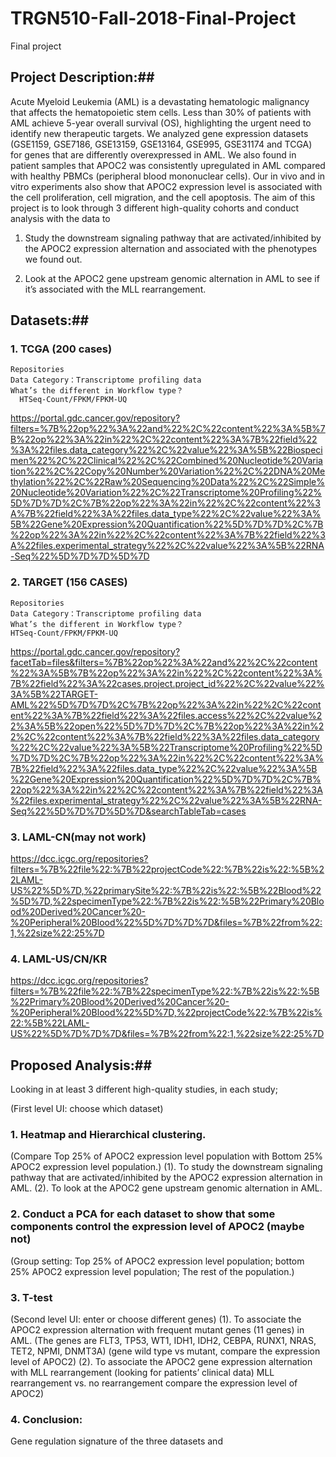 # TRGN510-Fall-2018-Final-Project
Final project
## Project Description:##
Acute Myeloid Leukemia (AML) is a devastating hematologic malignancy that affects the hematopoietic stem cells. Less than 30% of patients with AML achieve 5-year overall survival (OS), highlighting the urgent need to identify new therapeutic targets. We analyzed gene expression datasets (GSE1159, GSE7186, GSE13159, GSE13164, GSE995, GSE31174 and TCGA) for genes that are differently overexpressed in AML. We also found in patient samples that APOC2 was consistently upregulated in AML compared with healthy PBMCs (peripheral blood mononuclear cells). Our in vivo and in vitro experiments also show that APOC2 expression level is associated with the cell proliferation, cell migration, and the cell apoptosis. The aim of this project is to look through 3 different high-quality cohorts and conduct analysis with the data to 

  1.	Study the downstream signaling pathway that are activated/inhibited by the APOC2 expression alternation and associated with the phenotypes we found out.

  2.	Look at the APOC2 gene upstream genomic alternation in AML to see if it’s associated with the MLL rearrangement.
  
## Datasets:##
  ### 1.	TCGA (200 cases)
    Repositories
    Data Category：Transcriptome profiling data
    What’s the different in Workflow type？
      HTSeq-Count/FPKM/FPKM-UQ
https://portal.gdc.cancer.gov/repository?filters=%7B%22op%22%3A%22and%22%2C%22content%22%3A%5B%7B%22op%22%3A%22in%22%2C%22content%22%3A%7B%22field%22%3A%22files.data_category%22%2C%22value%22%3A%5B%22Biospecimen%22%2C%22Clinical%22%2C%22Combined%20Nucleotide%20Variation%22%2C%22Copy%20Number%20Variation%22%2C%22DNA%20Methylation%22%2C%22Raw%20Sequencing%20Data%22%2C%22Simple%20Nucleotide%20Variation%22%2C%22Transcriptome%20Profiling%22%5D%7D%7D%2C%7B%22op%22%3A%22in%22%2C%22content%22%3A%7B%22field%22%3A%22files.data_type%22%2C%22value%22%3A%5B%22Gene%20Expression%20Quantification%22%5D%7D%7D%2C%7B%22op%22%3A%22in%22%2C%22content%22%3A%7B%22field%22%3A%22files.experimental_strategy%22%2C%22value%22%3A%5B%22RNA-Seq%22%5D%7D%7D%5D%7D

   ### 2.	TARGET (156 CASES)
    Repositories
    Data Category：Transcriptome profiling data
    What’s the different in Workflow type？
    HTSeq-Count/FPKM/FPKM-UQ
https://portal.gdc.cancer.gov/repository?facetTab=files&filters=%7B%22op%22%3A%22and%22%2C%22content%22%3A%5B%7B%22op%22%3A%22in%22%2C%22content%22%3A%7B%22field%22%3A%22cases.project.project_id%22%2C%22value%22%3A%5B%22TARGET-AML%22%5D%7D%7D%2C%7B%22op%22%3A%22in%22%2C%22content%22%3A%7B%22field%22%3A%22files.access%22%2C%22value%22%3A%5B%22open%22%5D%7D%7D%2C%7B%22op%22%3A%22in%22%2C%22content%22%3A%7B%22field%22%3A%22files.data_category%22%2C%22value%22%3A%5B%22Transcriptome%20Profiling%22%5D%7D%7D%2C%7B%22op%22%3A%22in%22%2C%22content%22%3A%7B%22field%22%3A%22files.data_type%22%2C%22value%22%3A%5B%22Gene%20Expression%20Quantification%22%5D%7D%7D%2C%7B%22op%22%3A%22in%22%2C%22content%22%3A%7B%22field%22%3A%22files.experimental_strategy%22%2C%22value%22%3A%5B%22RNA-Seq%22%5D%7D%7D%5D%7D&searchTableTab=cases

   ### 3.	LAML-CN(may not work)
https://dcc.icgc.org/repositories?filters=%7B%22file%22:%7B%22projectCode%22:%7B%22is%22:%5B%22LAML-US%22%5D%7D,%22primarySite%22:%7B%22is%22:%5B%22Blood%22%5D%7D,%22specimenType%22:%7B%22is%22:%5B%22Primary%20Blood%20Derived%20Cancer%20-%20Peripheral%20Blood%22%5D%7D%7D%7D&files=%7B%22from%22:1,%22size%22:25%7D


  ### 4.	LAML-US/CN/KR
https://dcc.icgc.org/repositories?filters=%7B%22file%22:%7B%22specimenType%22:%7B%22is%22:%5B%22Primary%20Blood%20Derived%20Cancer%20-%20Peripheral%20Blood%22%5D%7D,%22projectCode%22:%7B%22is%22:%5B%22LAML-US%22%5D%7D%7D%7D&files=%7B%22from%22:1,%22size%22:25%7D

## Proposed Analysis:##
Looking in at least 3 different high-quality studies, in each study; 

(First level UI: choose which dataset)

  ### 1.	Heatmap and Hierarchical clustering.
  (Compare Top 25% of APOC2 expression level population with Bottom 25% APOC2 expression level population.)
    (1). To study the downstream signaling pathway that are activated/inhibited by the APOC2 expression alternation in AML.
    (2). To look at the APOC2 gene upstream genomic alternation in AML.

  ### 2.	Conduct a PCA for each dataset to show that some components control the expression level of APOC2 (maybe not)
   (Group setting: Top 25% of APOC2 expression level population; bottom 25% APOC2 expression level population; The rest of the population.)

  ### 3.	T-test
   (Second level UI: enter or choose different genes)
    (1). To associate the APOC2 expression alternation with frequent mutant genes (11 genes) in AML. (The genes are FLT3, TP53, WT1, IDH1, IDH2, CEBPA, RUNX1, NRAS, TET2, NPMI, DNMT3A) (gene wild type vs mutant, compare the expression level of APOC2) 
    (2). To associate the APOC2 gene expression alternation with MLL rearrangement (looking for patients’ clinical data) MLL rearrangement vs. no rearrangement compare the expression level of APOC2)

   ### 4.	Conclusion:
  Gene regulation signature of the three datasets and 
